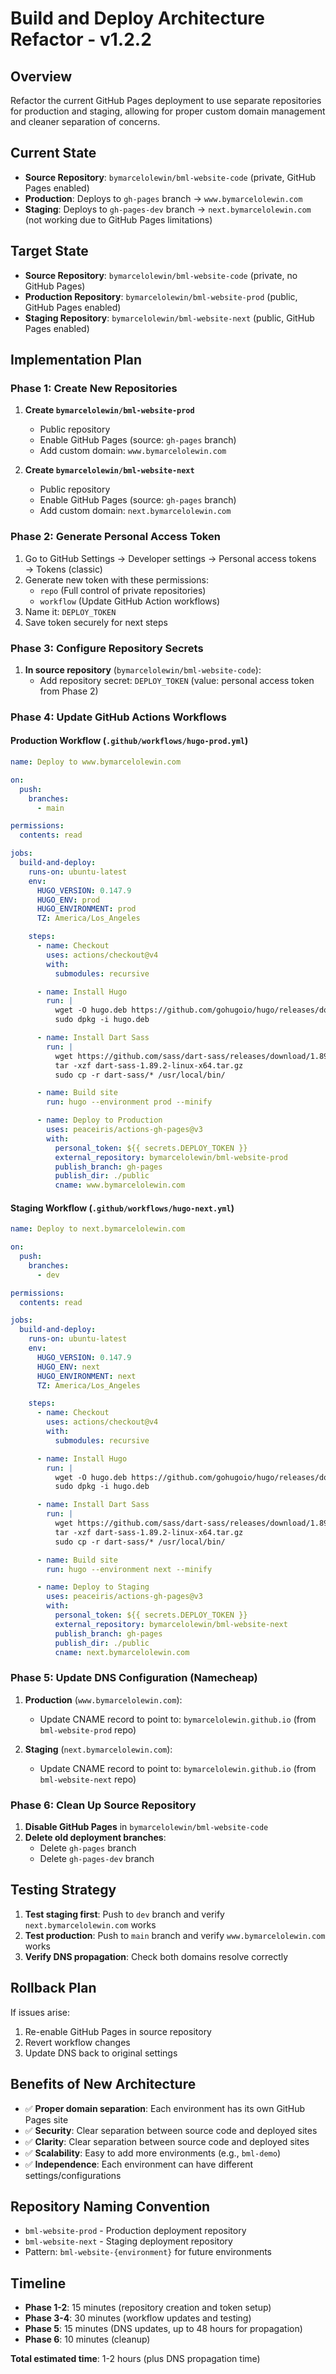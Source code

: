 # Build and Deploy Architecture Refactor - v1.2.2

## Overview
Refactor the current GitHub Pages deployment to use separate repositories for production and staging, allowing for proper custom domain management and cleaner separation of concerns.

## Current State
- **Source Repository**: `bymarcelolewin/bml-website-code` (private, GitHub Pages enabled)
- **Production**: Deploys to `gh-pages` branch → `www.bymarcelolewin.com`
- **Staging**: Deploys to `gh-pages-dev` branch → `next.bymarcelolewin.com` (not working due to GitHub Pages limitations)

## Target State
- **Source Repository**: `bymarcelolewin/bml-website-code` (private, no GitHub Pages)
- **Production Repository**: `bymarcelolewin/bml-website-prod` (public, GitHub Pages enabled)
- **Staging Repository**: `bymarcelolewin/bml-website-next` (public, GitHub Pages enabled)

## Implementation Plan

### Phase 1: Create New Repositories
1. **Create `bymarcelolewin/bml-website-prod`**
   - Public repository
   - Enable GitHub Pages (source: `gh-pages` branch)
   - Add custom domain: `www.bymarcelolewin.com`

2. **Create `bymarcelolewin/bml-website-next`**
   - Public repository
   - Enable GitHub Pages (source: `gh-pages` branch)
   - Add custom domain: `next.bymarcelolewin.com`

### Phase 2: Generate Personal Access Token
1. Go to GitHub Settings → Developer settings → Personal access tokens → Tokens (classic)
2. Generate new token with these permissions:
   - `repo` (Full control of private repositories)
   - `workflow` (Update GitHub Action workflows)
3. Name it: `DEPLOY_TOKEN`
4. Save token securely for next steps

### Phase 3: Configure Repository Secrets
1. **In source repository** (`bymarcelolewin/bml-website-code`):
   - Add repository secret: `DEPLOY_TOKEN` (value: personal access token from Phase 2)

### Phase 4: Update GitHub Actions Workflows

#### Production Workflow (`.github/workflows/hugo-prod.yml`)
```yaml
name: Deploy to www.bymarcelolewin.com

on:
  push:
    branches:
      - main

permissions:
  contents: read

jobs:
  build-and-deploy:
    runs-on: ubuntu-latest
    env:
      HUGO_VERSION: 0.147.9
      HUGO_ENV: prod    
      HUGO_ENVIRONMENT: prod 
      TZ: America/Los_Angeles

    steps:
      - name: Checkout
        uses: actions/checkout@v4
        with:
          submodules: recursive

      - name: Install Hugo
        run: |
          wget -O hugo.deb https://github.com/gohugoio/hugo/releases/download/v${HUGO_VERSION}/hugo_extended_${HUGO_VERSION}_linux-amd64.deb
          sudo dpkg -i hugo.deb

      - name: Install Dart Sass
        run: |
          wget https://github.com/sass/dart-sass/releases/download/1.89.2/dart-sass-1.89.2-linux-x64.tar.gz
          tar -xzf dart-sass-1.89.2-linux-x64.tar.gz
          sudo cp -r dart-sass/* /usr/local/bin/

      - name: Build site
        run: hugo --environment prod --minify

      - name: Deploy to Production
        uses: peaceiris/actions-gh-pages@v3
        with:
          personal_token: ${{ secrets.DEPLOY_TOKEN }}
          external_repository: bymarcelolewin/bml-website-prod
          publish_branch: gh-pages
          publish_dir: ./public
          cname: www.bymarcelolewin.com
```

#### Staging Workflow (`.github/workflows/hugo-next.yml`)
```yaml
name: Deploy to next.bymarcelolewin.com

on:
  push:
    branches:
      - dev

permissions:
  contents: read

jobs:
  build-and-deploy:
    runs-on: ubuntu-latest
    env:
      HUGO_VERSION: 0.147.9
      HUGO_ENV: next 
      HUGO_ENVIRONMENT: next
      TZ: America/Los_Angeles

    steps:
      - name: Checkout
        uses: actions/checkout@v4
        with:
          submodules: recursive

      - name: Install Hugo
        run: |
          wget -O hugo.deb https://github.com/gohugoio/hugo/releases/download/v${HUGO_VERSION}/hugo_extended_${HUGO_VERSION}_linux-amd64.deb
          sudo dpkg -i hugo.deb

      - name: Install Dart Sass
        run: |
          wget https://github.com/sass/dart-sass/releases/download/1.89.2/dart-sass-1.89.2-linux-x64.tar.gz
          tar -xzf dart-sass-1.89.2-linux-x64.tar.gz
          sudo cp -r dart-sass/* /usr/local/bin/

      - name: Build site
        run: hugo --environment next --minify

      - name: Deploy to Staging
        uses: peaceiris/actions-gh-pages@v3
        with:
          personal_token: ${{ secrets.DEPLOY_TOKEN }}
          external_repository: bymarcelolewin/bml-website-next
          publish_branch: gh-pages
          publish_dir: ./public
          cname: next.bymarcelolewin.com
```

### Phase 5: Update DNS Configuration (Namecheap)
1. **Production** (`www.bymarcelolewin.com`):
   - Update CNAME record to point to: `bymarcelolewin.github.io` (from `bml-website-prod` repo)

2. **Staging** (`next.bymarcelolewin.com`):
   - Update CNAME record to point to: `bymarcelolewin.github.io` (from `bml-website-next` repo)

### Phase 6: Clean Up Source Repository
1. **Disable GitHub Pages** in `bymarcelolewin/bml-website-code`
2. **Delete old deployment branches**:
   - Delete `gh-pages` branch
   - Delete `gh-pages-dev` branch

## Testing Strategy
1. **Test staging first**: Push to `dev` branch and verify `next.bymarcelolewin.com` works
2. **Test production**: Push to `main` branch and verify `www.bymarcelolewin.com` works
3. **Verify DNS propagation**: Check both domains resolve correctly

## Rollback Plan
If issues arise:
1. Re-enable GitHub Pages in source repository
2. Revert workflow changes
3. Update DNS back to original settings

## Benefits of New Architecture
- ✅ **Proper domain separation**: Each environment has its own GitHub Pages site
- ✅ **Security**: Clear separation between source code and deployed sites
- ✅ **Clarity**: Clear separation between source code and deployed sites
- ✅ **Scalability**: Easy to add more environments (e.g., `bml-demo`)
- ✅ **Independence**: Each environment can have different settings/configurations

## Repository Naming Convention
- `bml-website-prod` - Production deployment repository
- `bml-website-next` - Staging deployment repository
- Pattern: `bml-website-{environment}` for future environments

## Timeline
- **Phase 1-2**: 15 minutes (repository creation and token setup)
- **Phase 3-4**: 30 minutes (workflow updates and testing)
- **Phase 5**: 15 minutes (DNS updates, up to 48 hours for propagation)
- **Phase 6**: 10 minutes (cleanup)

**Total estimated time**: 1-2 hours (plus DNS propagation time)